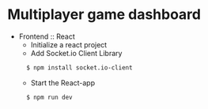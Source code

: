 # Multiplayer game dashboard

- Frontend :: React
  - Initialize a react project
  - Add Socket.io Client Library
  ```bash
    $ npm install socket.io-client
  ```
  - Start the React-app
  ```bash
    $ npm run dev
  ```
